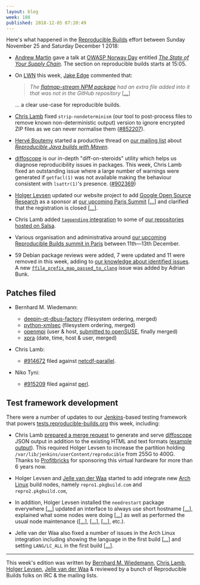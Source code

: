 ```yaml
---
layout: blog
week: 188
published: 2018-12-05 07:20:49
---
```


Here's what happened in the [Reproducible Builds](https://reproducible-builds.org) effort between Sunday November 25 and Saturday December 1 2018:

* [Andrew Martin](https://www.binarysludge.com/) gave a talk at [OWASP Norway Day](https://owaspnorwayday.org/) entitled [*The State of Your Supply Chain*](https://www.youtube.com/watch?v=o4ZedASTVFM&t=0s&list=PLUyk8TFqGpianCUx68eJpXz6QSlLhBmyP&index=3). The section on reproducible builds starts at 15:05.

* On [LWN](https://lwn.net/) this week, [Jake Edge](http://www.edge2.net/) commented that:

    > *The [flatmap-stream NPM package](https://www.theregister.co.uk/2018/11/26/npm_repo_bitcoin_stealer/) had an extra file added into it that was not in the GitHub repository* [[...](https://lwn.net/SubscriberLink/773121/c05141ddae21da8b/)]

    ... a clear use-case for reproducible builds.

* [Chris Lamb](https://chris-lamb.co.uk/) fixed `strip-nondeterminism` (our tool to post-process files to remove known non-deterministic output) version to ignore encrypted ZIP files as we can never normalise them ([#852207](https://bugs.debian.org/852207)).

* [Hervé Boutemy](http://people.apache.org/~hboutemy/) started a productive thread on [our mailing list](https://lists.reproducible-builds.org/pipermail/rb-general/) about [*Reproducible Java builds with Maven*](https://lists.reproducible-builds.org/pipermail/rb-general/2018-November/thread.html#1273).

* [diffoscope](https://diffoscope.org/) is our in-depth "diff-on-steroids" utility which helps us diagnose reproducibility issues in packages. This week, Chris Lamb fixed an outstanding issue where a large number of warnings were generated if `getfacl(1)` was not available making the behaviour consistent with `lsattr(1)`'s presence. ([#902369](https://bugs.debian.org/902369))

* [Holger Levsen](http://layer-acht.org/) updated our website project to add [Google Open Source Research](https://opensource.google.com/) as a sponsor at [our upcoming Paris Summit](https://reproducible-builds.org/events/paris2018/) [[...](https://salsa.debian.org/reproducible-builds/reproducible-website/commit/25b6602)] and clarified that the registration is closed [[...](https://salsa.debian.org/reproducible-builds/reproducible-website/commit/cdfcf44)].

* Chris Lamb added [`tagpending` integration](https://wiki.debian.org/Salsa/Doc\#Dealing_with_Debian_BTS_from_commit_messages) to some of [our repositories hosted on Salsa](https://salsa.debian.org/reproducible-builds).

* Various organisation and administrativa around [our upcoming Reproducible Builds summit in Paris](https://reproducible-builds.org/events/paris2018/) between 11th—13th December.

* 59 Debian package reviews were added, 7 were updated and 11 were removed in this week, adding to [our knowledge about identified issues](https://tests.reproducible-builds.org/debian/index_issues.html). A new [`ffile_prefix_map_passed_to_clang`](https://salsa.debian.org/reproducible-builds/reproducible-notes/commit/c334f5cf) issue was added by Adrian Bunk.


Patches filed
-------------

* Bernhard M. Wiedemann:
    * [deepin-qt-dbus-factory](https://cr.deepin.io/#/c/dde/dde-qt-dbus-factory/+/40105) (filesystem ordering, merged)
    * [python-xmlsec](https://github.com/mehcode/python-xmlsec/pull/91) (filesystem ordering, merged)
    * [openmpi](https://github.com/open-mpi/ompi/pull/5653) (user & host, [submitted to openSUSE](https://build.opensuse.org/request/show/652140), finally merged)
    * [xpra](http://xpra.org/trac/ticket/2062) (date, time, host & user, merged)

* Chris Lamb:
    * [#914672](https://bugs.debian.org/914672) filed against [netcdf-parallel](https://tracker.debian.org/pkg/netcdf-parallel).

* Niko Tyni:
    * [#915209](https://bugs.debian.org/915209) filed against [perl](https://tracker.debian.org/pkg/perl).


Test framework development
--------------------------

There were a number of updates to our [Jenkins](https://jenkins.io/)-based testing framework that powers [tests.reproducible-builds.org](tests.reproducible-builds.org) this week, including:

* Chris Lamb [prepared a merge request](https://salsa.debian.org/qa/jenkins.debian.net/merge_requests/17) to generate and serve [diffoscope](https://diffoscope.org/) JSON output in addition to the existing HTML and text formats ([example output](https://tests.reproducible-builds.org/debian/dbdjson/buster/arm64/continuity_0.0~git20180216.d8fb858-1.diffoscope.json.gz)). This required Holger Levsen to increase the partition holding `/var/lib/jenkins/userContent/reproducible` from 255G to 400G. Thanks to [Profitbricks](https://www.profitbricks.co.uk/) for sponsoring this virtual hardware for more than 6 years now.

* Holger Levsen and [Jelle van der Waa](https://vdwaa.nl/) started to add integrate new [Arch Linux](https://www.archlinux.org/) build nodes, namely `repro1.pkgbuild.com` and `repro2.pkgbuild.com`,

* In addition, Holger Levsen installed the `needrestart` package everywhere [[...](https://salsa.debian.org/qa/jenkins.debian.net/commit/00bd6ac1)] updated an interface to always use short hostname [[...](https://salsa.debian.org/qa/jenkins.debian.net/commit/91a936f8)], explained what some nodes were doing [[...](https://salsa.debian.org/qa/jenkins.debian.net/commit/dbd40692)] as well as performed the usual node maintenance ([[...](https://salsa.debian.org/qa/jenkins.debian.net/commit/0abf968a)], [[...](https://salsa.debian.org/qa/jenkins.debian.net/commit/ec0b9929)], [[...](https://salsa.debian.org/qa/jenkins.debian.net/commit/00451113)], etc.).

* Jelle van der Waa also fixed a number of issues in the Arch Linux integration including showing the language in the first build [[...](https://salsa.debian.org/qa/jenkins.debian.net/commit/ae55ece3)] and setting `LANG/LC_ALL` in the first build [[...](https://salsa.debian.org/qa/jenkins.debian.net/commit/a0927060)].


---

This week's edition was written by [Bernhard M. Wiedemann](https://lizards.opensuse.org/author/bmwiedemann/), [Chris Lamb](https://chris-lamb.co.uk/), [Holger Levsen](http://layer-acht.org/), [Jelle van der Waa](https://vdwaa.nl/) & reviewed by a bunch of Reproducible Builds folks on IRC & the mailing lists.
